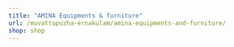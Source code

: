```yaml
---
title: "AMINA Equipments & furniture"
url: /muvattupuzha-ernakulam/amina-equipments-and-furniture/
shop: shop
---
```

